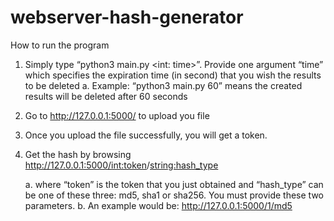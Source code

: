 # webserver-hash-generator

How to run the program
1.	Simply type “python3 main.py <int: time>”. 
Provide one argument “time” which specifies the expiration time (in second) that you wish the results to be deleted
a.	Example: “python3 main.py 60” means the created results will be deleted after 60 seconds

2.	Go to http://127.0.0.1:5000/ to upload you file

3.	Once you upload the file successfully, you will get a token.

4.	Get the hash by browsing http://127.0.0.1:5000/<int:token>/<string:hash_type>

    a.	where “token” is the token that you just obtained and “hash_type” can be one of these three: md5, sha1 or sha256. You must provide these two parameters.
    b.	An example would be: http://127.0.0.1:5000/1/md5
